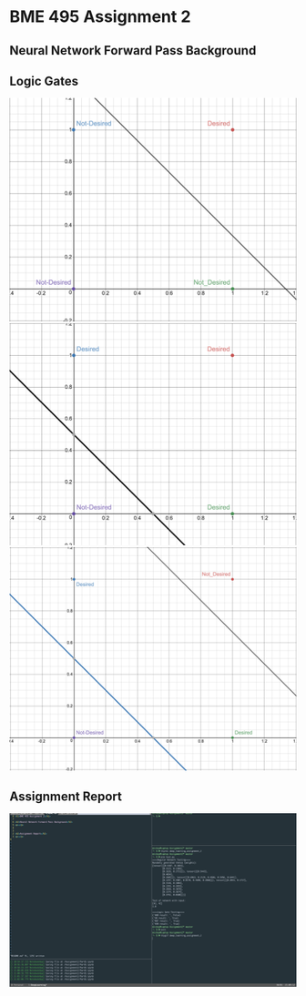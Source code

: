 <h1>BME 495 Assignment 2</h1>

<h2>Neural Network Forward Pass Background</h2>
<p></p>

<h2>Logic Gates</h2>
<img src="images/AND.png">
<img src="images/OR.png">
<img src="images/XOR.png">


<h2>Assignment Report</h2>
<p></p>
<img src="images/running_test.gif">

